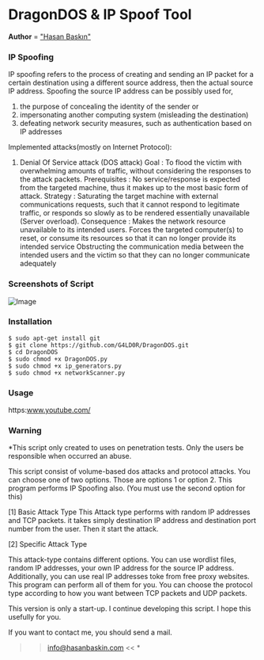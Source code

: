 # DragonDOS & IP Spoof Tool

**Author** = ["Hasan Baskın"](https://www.hasanbaskin.com/)

### IP Spoofing 

IP spoofing refers to the process of creating and sending an IP packet for a certain destination using a different source address, then the actual source IP address.
Spoofing the source IP address can be possibly used for,
1. the purpose of concealing the identity of the sender or
2. impersonating another computing system (misleading the destination)
3. defeating network security measures, such as authentication based on IP addresses

Implemented attacks(mostly on Internet Protocol):

1. Denial Of Service attack (DOS attack)
   Goal          : To flood the victim with overwhelming amounts of traffic, without considering the responses to the attack packets.
   Prerequisites : No service/response is expected from the targeted machine, thus it makes up to the most basic form of attack.
   Strategy      : Saturating the target machine with external communications requests, such that it cannot respond to legitimate traffic, or 		   	           responds so slowly as to be rendered essentially unavailable (Server overload).
   Consequence   : Makes the network resource unavailable to its intended users.
                   Forces the targeted computer(s) to reset, or consume its resources so that it can no longer provide its intended service 		 	                Obstructing the communication media between the intended users and the victim so that they can no longer communicate adequately
                   



### Screenshots of Script

![Image](https://i.ibb.co/tsh0wTx/dos.png)


### Installation

`$ sudo apt-get install git`<br />
`$ git clone https://github.com/G4LD0R/DragonDOS.git`<br />
`$ cd DragonDOS`<br />
`$ sudo chmod +x DragonDOS.py` <br />
`$ sudo chmod +x ip_generators.py`<br />
`$ sudo chmod +x networkScanner.py`<br />


### Usage

https:www.youtube.com/


### Warning

*This script only created to uses on penetration tests. 
Only the users be responsible when occurred an abuse.

This script consist of volume-based dos attacks and protocol attacks.
You can choose one of two options. Those are options 1 or option 2.
This program performs IP Spoofing also. (You must use the second option for this)

[1] Basic Attack Type 
This Attack type performs with random IP addresses and TCP packets. 
it takes simply destination IP address and destination port number from the user. Then it start the attack.

[2] Specific Attack Type

This attack-type contains different options. You can use wordlist files, random IP addresses, your own IP address for the source IP address. 
Additionally, you can use real IP addresses toke from free proxy websites. This program can perform all of them for you.
You can choose the protocol type according to how you want between TCP packets and UDP packets.

This version is only a start-up.
I continue developing this script.
I hope this usefully for you.

If you want to contact me, you should send a mail.
>> info@hasanbaskin.com << *
